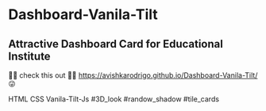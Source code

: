 # Dashboard-Vanila-Tilt

## Attractive Dashboard Card for Educational Institute
🛑🛑 check this out 🛑🛑 
https://avishkarodrigo.github.io/Dashboard-Vanila-Tilt/ 😜

HTML CSS Vanila-Tilt-Js
#3D_look #randow_shadow #tile_cards


